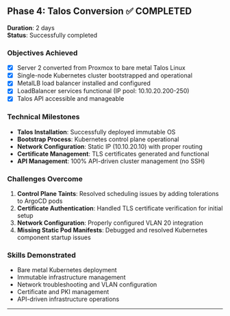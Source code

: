 ## Phase 4: Talos Conversion ✅ COMPLETED
**Duration**: 2 days  
**Status**: Successfully completed

### Objectives Achieved
- [x] Server 2 converted from Proxmox to bare metal Talos Linux
- [x] Single-node Kubernetes cluster bootstrapped and operational
- [x] MetalLB load balancer installed and configured
- [x] LoadBalancer services functional (IP pool: 10.10.20.200-250)
- [x] Talos API accessible and manageable

### Technical Milestones
- **Talos Installation**: Successfully deployed immutable OS
- **Bootstrap Process**: Kubernetes control plane operational
- **Network Configuration**: Static IP (10.10.20.10) with proper routing
- **Certificate Management**: TLS certificates generated and functional
- **API Management**: 100% API-driven cluster management (no SSH)

### Challenges Overcome
1. **Control Plane Taints**: Resolved scheduling issues by adding tolerations to ArgoCD pods
2. **Certificate Authentication**: Handled TLS certificate verification for initial setup
3. **Network Configuration**: Properly configured VLAN 20 integration
4. **Missing Static Pod Manifests**: Debugged and resolved Kubernetes component startup issues

### Skills Demonstrated
- Bare metal Kubernetes deployment
- Immutable infrastructure management
- Network troubleshooting and VLAN configuration
- Certificate and PKI management
- API-driven infrastructure operations

---
